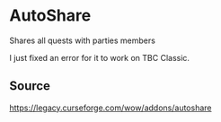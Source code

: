 # AutoShare
Shares all quests with parties members

I just fixed an error for it to work on TBC Classic.

## Source
https://legacy.curseforge.com/wow/addons/autoshare
